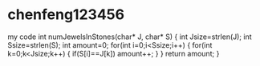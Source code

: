 # chenfeng123456
my code
int numJewelsInStones(char* J, char* S) {
    int Jsize=strlen(J);
    int Ssize=strlen(S);
    int amount=0;
    for(int i=0;i<Ssize;i++)
    {
        for(int k=0;k<Jsize;k++)
        {
            if(S[i]==J[k]) amount++;
        }
    }
    return amount;
}
